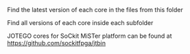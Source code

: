 Find the latest version of each core in the files from this folder

Find all versions of each core inside each subfolder

JOTEGO cores for SoCkit MiSTer platform can be found at https://github.com/sockitfpga/jtbin
